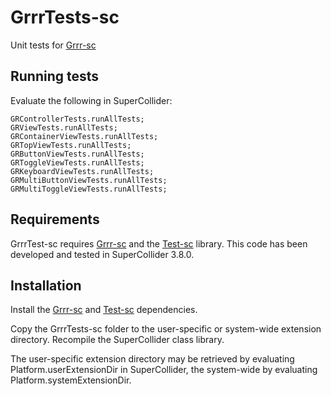# GrrrTests-sc
Unit tests for [Grrr-sc](http://github.com/antonhornquist/Grrr-sc)

## Running tests

Evaluate the following in SuperCollider:

``` supercollider
GRControllerTests.runAllTests;
GRViewTests.runAllTests;
GRContainerViewTests.runAllTests;
GRTopViewTests.runAllTests;
GRButtonViewTests.runAllTests;
GRToggleViewTests.runAllTests;
GRKeyboardViewTests.runAllTests;
GRMultiButtonViewTests.runAllTests;
GRMultiToggleViewTests.runAllTests;
```

## Requirements

GrrrTest-sc requires [Grrr-sc](http://github.com/antonhornquist/Grrr-sc) and the [Test-sc](http://github.com/antonhornquist/Test-sc) library. This code has been developed and tested in SuperCollider 3.8.0.

## Installation

Install the [Grrr-sc](http://github.com/antonhornquist/Grrr-sc) and [Test-sc](http://github.com/antonhornquist/Test-sc) dependencies.

Copy the GrrrTests-sc folder to the user-specific or system-wide extension directory. Recompile the SuperCollider class library.

The user-specific extension directory may be retrieved by evaluating Platform.userExtensionDir in SuperCollider, the system-wide by evaluating Platform.systemExtensionDir.

